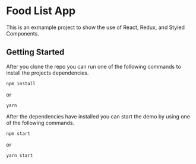 # Food List App

This is an exmample project to show the use of React, Redux, and Styled Components.


## Getting Started

After you clone the repo you can run one of the following commands to install the projects dependencies.

```
npm install
```

or

```
yarn
```

After the dependencies have installed you can start the demo by using one of the following commands.

```
npm start
```

or

```
yarn start
```